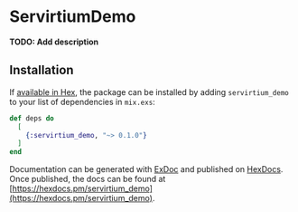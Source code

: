 # ServirtiumDemo

**TODO: Add description**

## Installation

If [available in Hex](https://hex.pm/docs/publish), the package can be installed
by adding `servirtium_demo` to your list of dependencies in `mix.exs`:

```elixir
def deps do
  [
    {:servirtium_demo, "~> 0.1.0"}
  ]
end
```

Documentation can be generated with [ExDoc](https://github.com/elixir-lang/ex_doc)
and published on [HexDocs](https://hexdocs.pm). Once published, the docs can
be found at [https://hexdocs.pm/servirtium_demo](https://hexdocs.pm/servirtium_demo).

